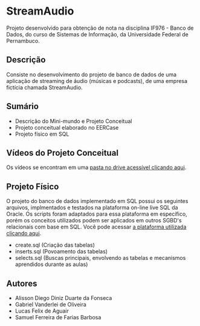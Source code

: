 # StreamAudio
Projeto desenvolvido para obtenção de nota na disciplina IF976 - Banco de Dados, do curso de Sistemas de Informação, da Universidade Federal de Pernambuco.

## Descrição
Consiste no desenvolvimento do projeto de banco de dados de uma aplicação de streaming de áudio (músicas e podcasts), de uma empresa fictícia chamada StreamAudio.

## Sumário
* Descrição do Mini-mundo e Projeto Conceitual
* Projeto conceitual elaborado no EERCase
* Projeto físico em SQL

## Vídeos do Projeto Conceitual
Os vídeos se encontram em uma [pasta no drive acessível clicando aqui](https://drive.google.com/drive/folders/1a96cQnd3LziFvVsmTFvdW81Jpb-Fz2fF?usp=sharing).

## Projeto Físico
O projeto do banco de dados implementado em SQL possui os seguintes arquivos, implmentados e testados na plataforma on-line live SQL da Oracle. Os scripts foram adaptados para essa plataforma em específico, porém os conceitos utilizados podem ser aplicados em outros SGBD's relacionais com base em SQL. Você pode acessar [a plataforma utilizada clicando aqui](https://livesql.oracle.com/).
- create.sql (Criação das tabelas)
- inserts.sql (Povoamento das tabelas)
- selects.sql (Buscas principais, envolvendo as tabelas e mecanismos aprendidos durante as aulas)

## Autores

* Alisson Diego Diniz Duarte da Fonseca
* Gabriel Vanderlei de Oliveira
* Lucas Felix de Aguair
* Samuel Ferreira de Farias Barbosa
